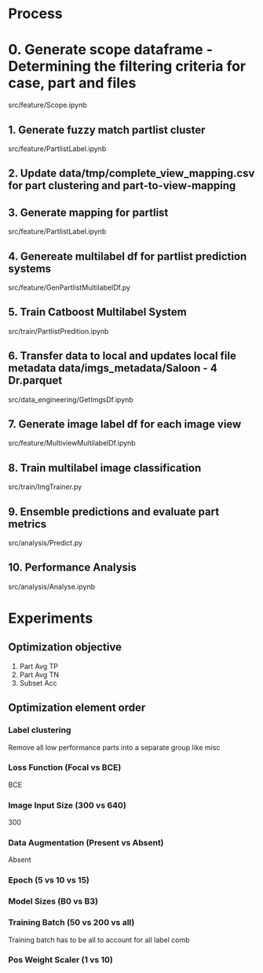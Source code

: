 # Process

# 0. Generate scope dataframe - Determining the filtering criteria for case, part and files

src/feature/Scope.ipynb

## 1. Generate fuzzy match partlist cluster

src/feature/PartlistLabel.ipynb

## 2. Update data/tmp/complete_view_mapping.csv for part clustering and part-to-view-mapping

## 3. Generate mapping for partlist

src/feature/PartlistLabel.ipynb

## 4. Genereate multilabel df for partlist prediction systems

src/feature/GenPartlistMultilabelDf.py

## 5. Train Catboost Multilabel System

src/train/PartlistPredition.ipynb

## 6. Transfer data to local and updates local file metadata data/imgs_metadata/Saloon - 4 Dr.parquet

src/data_engineering/GetImgsDf.ipynb

## 7. Generate image label df for each image view

src/feature/MultiviewMultilabelDf.ipynb

## 8. Train multilabel image classification

src/train/ImgTrainer.py

## 9. Ensemble predictions and evaluate part metrics

src/analysis/Predict.py

## 10. Performance Analysis

src/analysis/Analyse.ipynb

# Experiments

## Optimization objective

1. Part Avg TP
2. Part Avg TN
3. Subset Acc

## Optimization element order

### Label clustering

Remove all low performance parts into a separate group like misc

### Loss Function (Focal vs BCE)

BCE

### Image Input Size (300 vs 640)

300

### Data Augmentation (Present vs Absent)

Absent

### Epoch (5 vs 10 vs 15)

### Model Sizes (B0 vs B3)

### Training Batch (50 vs 200 vs all)

Training batch has to be all to account for all label comb

### Pos Weight Scaler (1 vs 10)
